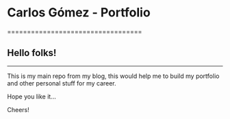 # Carlos Gómez - Portfolio
==================================
## Hello folks!
----------------------------------

This is my main repo from my blog, this would help me to build my portfolio and other personal stuff for my career.

Hope you like it...

Cheers!
